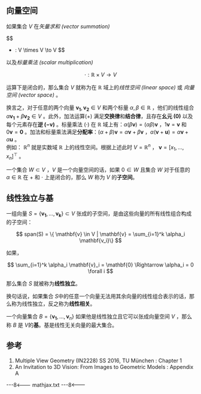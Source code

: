 ## 向量空间

如果集合 $V$ 在*矢量求和 (vector summation)*

$$
+ : V \times V \to V
$$

以及*标量乘法 (scalar multiplication)*

$$
\cdot : \mathbb{R} \times V \to V
$$

运算下是闭合的，那么集合 $V$ 就称为在 $\mathbb{R}$ 域上的*线性空间 (linear space)* 或 *向量空间 (vector space)* 。



换言之，对于任意的两个向量 $\mathbf{v_1}, \mathbf{v_2} \in V$ 和两个标量 $\alpha, \beta \in \mathbb{R}$ ，他们的线性组合 $\alpha \mathbf{v_1} + \beta \mathbf{v_2} \in V$ 。此外，加法运算($+$) 满足**交换律**和**结合律**，且存在**幺元 ($0$)** 以及每个元素存在**逆 ($- \mathbf{v}$)** 。标量乘法 ($\cdot$) 在 $\mathbb{R}$ 域上有：$\alpha (\beta \mathbf{v}) = (\alpha \beta)\mathbf{v}$ ，$1\mathbf{v} = \mathbf{v}$ 和 $0\mathbf{v} = \mathbf{0}$ 。加法和标量乘法满足**分配率**：$(\alpha + \beta) \mathbf{v} = \alpha \mathbf{v} + \beta \mathbf{v}$ ，$\alpha(\mathbf{v} + \mathbf{u}) = \alpha \mathbf{v} + \alpha \mathbf{u}$ 。  
例如： $\mathbb{R}^n$ 就是实数域 $\mathbb{R}$ 上的线性空间。根据上述此时  $V = \mathbb{R}^n$ ， $\mathbf{v} = [x_1, \dotsc , x_n]^\top$ 。



一个集合 $W \subset V$ ，$V$ 是一个向量空间的话，如果 $0 \in W$ 且集合 $W$ 对于任意的 $\alpha \in \mathbb{R}$ 在 $+$ 和 $\cdot$ 上是闭合的，那么 $W$ 称为 $V​$ 的**子空间**。



## 线性独立与基

一组向量 $S = \{\mathbf{v_1}, \dotsc , \mathbf{v_k}\} \subset V$ 张成的子空间，是由这些向量的所有线性组合构成的子空间：

$$
span(S) = \{ \mathbf{v} \in V | \mathbf{v} = \sum_{i=1}^k \alpha_i \mathbf{v_i}\}
$$

如果，

$$
\sum_{i=1}^k \alpha_i \mathbf{v}_i = \mathbf{0} \Rightarrow \alpha_i =  0   \forall i
$$

那么集合 $S$ 就被称为**线性独立**。

换句话说，如果集合 $S​$ 中的任意一个向量无法用其余向量的线性组合表示的话，那么称为线性独立，反之称为**线性相关**。

一个向量集合 $B = \{\mathbf{v_1}, \dotsc, \mathbf{v}_n\}$ 如果他是线性独立且它可以张成向量空间 $V$ ，那么称 $B$ 是 $V​$ 的**基**。基是线性无关向量的最大集合。





## 参考

1.  Multiple View Geometry (IN2228) SS 2016, TU München : Chapter 1
2.  An Invitation to 3D Vision: From Images to Geometric Models : Appendix A



---8<---
mathjax.txt
---8<---